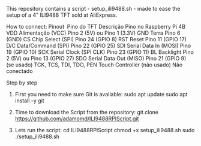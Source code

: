 This repository contains a script - setup_ili9488.sh - made to ease the setup of a 4" ILI9488 TFT sold at AliExpress.

How to connect:
Pinout  Pino do TFT Descrição Pino no Raspberry Pi 4B VDD Alimentação (VCC) Pino 2 (5V) ou Pino 1 (3.3V) GND Terra Pino 6 (GND) CS Chip Select (SPI) Pino 24 (GPIO 8) RST Reset Pino 11 (GPIO 17) D/C Data/Command (SPI) Pino 22 (GPIO 25) SDI Serial Data In (MOSI) Pino 19 (GPIO 10) SCK Serial Clock (SPI CLK) Pino 23 (GPIO 11) BL Backlight Pino 2 (5V) ou Pino 13 (GPIO 27) SDO Serial Data Out (MISO) Pino 21 (GPIO 9) (se usado) TCK, TCS, TDI, TDO, PEN Touch Controller (não usado) Não conectado

Step by step

1. First you need to make sure Git is available:
sudo apt update
sudo apt install -y git

2. Time to download the Script from the repository:
git clone https://github.com/adamomd/ILI9488RPIScript.git

3. Lets run the script:
cd ILI9488RPIScript
chmod +x setup_ili9488.sh
sudo ./setup_ili9488.sh
